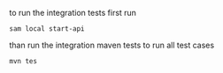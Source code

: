 to run the integration tests first run

``sam local start-api``

than run the integration maven tests to run all test cases

``mvn tes``

